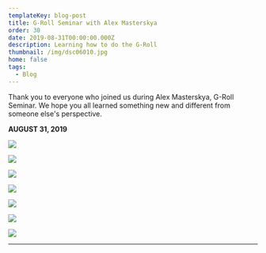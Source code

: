 ```yaml
---
templateKey: blog-post
title: G-Roll Seminar with Alex Masterskya
order: 30
date: 2019-08-31T00:00:00.000Z
description: Learning how to do the G-Roll
thumbnail: /img/dsc06010.jpg
home: false
tags:
  - Blog
---
```

Thank you to everyone who joined us during Alex Masterskya, G-Roll Seminar. We hope you all learned something new and different from someone else's perspective.

**AUGUST 31, 2019**

![](/img/dsc6897.jpg)

![](/img/dsc6898.jpg)

![](/img/dsc6899.jpg)

![](/img/dsc6902.jpg)

![](/img/dsc6901.jpg)

![](/img/dsc6900.jpg)

![](/img/dsc05855.jpg)

---
